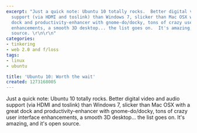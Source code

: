 ```yaml
---
excerpt: "Just a quick note: Ubuntu 10 totally rocks.  Better digital video and audio
  support (via HDMI and toslink) than Windows 7, slicker than Mac OSX with a great
  dock and productivity-enhancer with gnome-do/docky, tons of crazy user interface
  enhancements, a smooth 3D desktop... the list goes on.  It's amazing, and it's open
  source. \r\n\r\n"
categories:
- tinkering
- web 2.0 and f/loss
tags:
- linux
- ubuntu

title: 'Ubuntu 10: Worth the wait'
created: 1273168005
---
```

Just a quick note: Ubuntu 10 totally rocks.  Better digital video and audio support (via HDMI and toslink) than Windows 7, slicker than Mac OSX with a great dock and productivity-enhancer with gnome-do/docky, tons of crazy user interface enhancements, a smooth 3D desktop... the list goes on.  It's amazing, and it's open source. 

